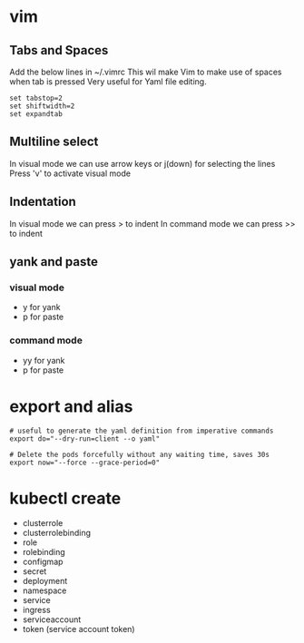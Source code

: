 # vim

## Tabs and Spaces

Add the below lines in ~/.vimrc
This wil make Vim to make use of spaces when tab is pressed
Very useful for Yaml file editing.

```
set tabstop=2
set shiftwidth=2
set expandtab
```

## Multiline select

In visual mode we can use arrow keys or j(down) for selecting the lines
Press 'v' to activate visual mode

## Indentation

In visual mode we can press > to indent
In command mode we can press >> to indent

## yank and paste

### visual mode

- y for yank
- p for paste

### command mode

- yy for yank
- p for paste

# export and alias

```
# useful to generate the yaml definition from imperative commands
export do="--dry-run=client --o yaml"

# Delete the pods forcefully without any waiting time, saves 30s
export now="--force --grace-period=0"
```

# kubectl create

- clusterrole
- clusterrolebinding
- role
- rolebinding
- configmap
- secret
- deployment
- namespace
- service
- ingress
- serviceaccount
- token (service account token)
